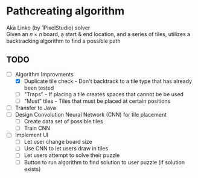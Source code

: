 # Pathcreating algorithm
Aka Linko (by 1PixelStudio) solver  
Given an 𝑛 × 𝑛 board, a start & end location, and a series of tiles, utilizes a backtracking algorithm to find a possible path

## TODO
- [ ] Algorithm Improvments
    - [x] Duplicate tile check - Don't backtrack to a tile type that has already been tested
    - [ ] "Traps" - If placing a tile creates spaces that cannot be be used
    - [ ] "Must" tiles - Tiles that must be placed at certain positions 
- [ ] Transfer to Java
- [ ] Design Convolution Neural Network (CNN) for tile placement
    - [ ] Create data set of possible tiles
    - [ ] Train CNN 
- [ ] Implement UI
    - [ ] Let user change board size
    - [ ] Use CNN to let users draw in tiles
    - [ ] Let users attempt to solve their puzzle 
    - [ ] Button to run algorithm to find solution to user puzzle (if solution exists)
